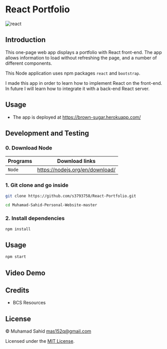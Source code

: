 # React Portfolio

![react](https://img.shields.io/badge/18.2.0-0?label=react.js&style=for-the-badge&labelColor=white&color=black)


## Introduction

This one-page web app displays a portfolio with React front-end. The app allows information to load without refreshing the page, and a number of different components.

This Node application uses npm packages `react` and `bootstrap`.

I made this app in order to learn how to implement React on the front-end. In future I will learn how to integrate it with a back-end React server.

## Usage

- The app is deployed at https://brown-sugar.herokuapp.com/


## Development and Testing

### 0. Download Node

| Programs | Download links                  |
| -------- | ------------------------------- |
| `Node`   | https://nodejs.org/en/download/ |

### 1. Git clone and go inside

```sh
git clone https://github.com/s3793758/React-Portfolio.git

cd Muhamad-Sahid-Personal-Website-master
```

### 2. Install dependencies

```sh
npm install
```

## Usage

```sh
npm start
```

## Video Demo



## Credits

- BCS Resources

## License

&copy; Muhamad Sahid <mas152q@gmail.com>

Licensed under the [MIT License](./LICENSE).
